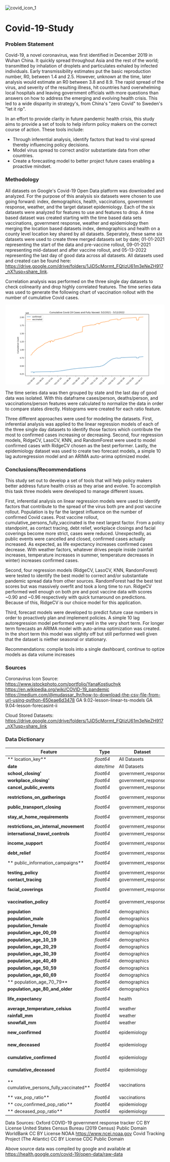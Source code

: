 ![covid_icon_1](./images/coronavirus_icon-1.png)
# Covid-19-Study

### Problem Statement
Covid-19, a novel coronavirus, was first identified in December 2019 in Wuhan China.  It quickly spread throughout Asia and the rest of the world; transmitted by inhalation of droplets and particulates exhaled by infected individuals.  Early transmissibility estimates put the basic reproduction number, R0, between 1.4 and 2.5.  However, unknown at the time, later analysis would estimate an R0 between 3.8 and 8.9.  The rapid spread of the virus, and severity of the resulting illness, hit countries hard overwhelming local hospitals and leaving government officials with more questions than answers on how to address the emerging and evolving health crisis.  This led to a wide disparity in strategy's, from China's "zero Covid" to Sweden's "let it rip".  

In an effort to provide clarity in future pandemic health crisis, this study aims to provide a set of tools to help inform policy makers on the correct course of action.  These tools include:

- Through inferential analysis, identify factors that lead to viral spread thereby influencing policy decisions.
- Model virus spread to correct and/or substantiate data from other countries.
- Create a forecasting model to better project future cases enabling a proactive mindset.

### Methodology
All datasets on Google's Covid-19 Open Data platform was downloaded and analyzed.  For the purpose of this analysis six datasets were chosen to use going forward: index, demographics, health, vaccinations, government response, weather, and the target dataset epidemiology.  Each of the six datasets were analyzed for features to use and features to drop.  A time based dataset was created starting with the time based data sets vaccinations, government response, weather and epidemiology then merging the location based datasets index, demographics and health on a county level location key shared by all datasets. Seperately, these same six datasets were used to create three merged datasets set by date; 01-01-2021 representing the start of the data and pre-vaccine rollout, 09-01-2021 representing mid-dataset and after vaccine rollout, and 05-13-2022 representing the last day of good data across all datasets.  All datasets used and created can be found here: https://drive.google.com/drive/folders/1JiD5cMormt_FQtjzU61m3eNeZH917_nX?usp=share_link.

Correlation analysis was performed on the three single day datasets to check colinearity and drop highly correlated features.  The time series data was used to generate the following chart of vaccination rollout with the number of cumulative Covid cases.

![time series graph](./images/time_series_cases_vax.png)

The time series data was then grouped by state and the last day of good data was isolated.  With this dataframe cases/person, deaths/person, and vaccinations/person features were calculated to normalize the data in order to compare states directly.  Histograms were created for each ratio feature.

Three different approaches were used for modeling the datasets.  First, inferential analysis was applied to the linear regression models of each of the three single day datasets to identify those factors which contribute the most to confirmed cases increasing or decreasing.  Second, four regression models, RidgeCV, LasoCV, KNN, and RandomForest were used to model confirmed cases with RidgeCV chosen as the best performer.  Lastly, the epidemiology dataset was used to create two forecast models, a simple 10 lag autoregression model and an ARIMA auto-arima optimized model. 

### Conclusions/Recommendations
This study set out to develop a set of tools that will help policy makers better address future health crisis as they arise and evolve.  To accomplish this task three models were developed to manage different issues.  

First, inferential analysis on linear regression models were used to identify factors that contribute to the spread of the virus both pre and post vaccine rollout. Population is by far the largest influence on the number of confirmed Covid cases.  Post vaccine rollout, cumulative_persons_fully_vaccinated is the next largest factor.  From a policy standpoint, as contact tracing, debt relief, workplace closings and facial coverings become more strict, cases were reduced.  Unexpectedly, as public events were cancelled and closed, confirmed cases actually increased.  As expected, as life expectancy increases confirmed cases decrease.  With weather factors, whatever drives people inside (rainfall increases, temperature increases in summer, temperature decreases in winter) increases confirmed cases.

Second, four regression models (RidgeCV, LasoCV, KNN, RandomForest) were tested to identify the best model to correct and/or substantiate pandemic spread data from other sources.  RandomForest had the best test scores but was massively overfit and took a long time to run.  RidgeCV performed well enough on both pre and post vaccine data with scores ~0.90 and ~0.96 respectively with quick turnaround on predictions.  Because of this, RidgeCV is our choice model for this application.

Third, forecast models were developed to predict future case numbers in order to proactively plan and implement policies.  A simple 10 lag autoregression model performed very well in the very short term.  For longer term forecasts an ARIMA model with auto-arima optimization was created.  In the short term this model was slightly off but still performed well given that the dataset is niether seasonal or stationary.

Recommendations: compile tools into a single dashboard, continue to optize models as data volume increases

### Sources
Coronavirus Icon Source: https://www.istockphoto.com/portfolio/YanaKostiuchyk
https://en.wikipedia.org/wiki/COVID-19_pandemic
https://medium.com/@mudassar_lhr/how-to-download-the-csv-file-from-url-using-python-650eae6d3478
GA 9.02-lesson-linear-ts-models
GA 9.04-lesson-forecasint-ii

Cloud Stored Datasets: https://drive.google.com/drive/folders/1JiD5cMormt_FQtjzU61m3eNeZH917_nX?usp=share_link

### Data Dictionary
|Feature|Type|Dataset|Description|
|---|---|---|---|
|** location_key**|*float64*|All Datasets|location index to link all datasets| 
|**date**|*date/time*|All Datasets|date index to link all time based datasets| 
|**school_closing'**|*float64*|government_response|Schools are closed (0-3)| 
|**workplace_closing'**|*float64*|government_response|Workplaces are closed (0-3)| 
|**cancel_public_events**|*float64*|government_response|Public events have been cancelled (0-3)| 
|**restrictions_on_gatherings**|*float64*|government_response|Gatherings of non-household members are restricted (0-3)| 
|**public_transport_closing**|*float64*|government_response|Public transport is not operational (0-3)| 
|**stay_at_home_requirements**|*float64*|government_response|Self-quarantine at home is mandated for everyone (0-3)| 
|**restrictions_on_internal_movement**|*float64*|government_response|Travel within country is restricted (0-3)| 
|**international_travel_controls**|*float64*|government_response|International travel is restricted (0-3)| 
|**income_support**|*float64*|government_response|Value of fiscal stimuli, including spending or tax cuts (0-3)| 
|**debt_relief**|*float64*|government_response|Debt/contract relief for households (0-3)| 
|** public_information_campaigns**|*float64*|government_response|Government has launched public information campaigns (0-2)| 
|**testing_policy**|*float64*|government_response|Country-wide COVID-19 testing policy (0-3)| 
|**contact_tracing**|*float64*|government_response|Country-wide contact tracing policy (0-2)| 
|**facial_coverings**|*float64*|government_response|Policies on the use of facial coverings outside the home (0-4)| 
|**vaccination_policy**|*float64*|government_response|Policies for vaccine delivery for different groups (0-5)| 
|**population**|*float64*|demographics|Total count of humans| 
|**population_male**|*float64*|demographics|Total count of males| 
|**population_female**|*float64*|demographics|Total count of females| 
|**population_age_00_09**|*float64*|demographics|Estimated population between the ages 00_09| 
|**population_age_10_19**|*float64*|demographics|Estimated population between the ages 10_19| 
|**population_age_20_29**|*float64*|demographics|Estimated population between the ages 20_29| 
|**population_age_30_39**|*float64*|demographics|Estimated population between the ages 30_39| 
|**population_age_40_49**|*float64*|demographics|Estimated population between the ages 40_49| 
|**population_age_50_59**|*float64*|demographics|Estimated population between the ages 50_59| 
|**population_age_60_69**|*float64*|demographics|Estimated population between the ages 60_69| 
|** population_age_70_79**|*float64*|demographics|Estimated population between the ages 70_79| 
|**population_age_80_and_older**|*float64*|demographics|Estimated population over the age of 80| 
|**life_expectancy**|*float64*|health|Average years that an individual is expected to live| 
|**average_temperature_celsius**|*float64*|weather|Recorded hourly average temperature| 
|**rainfall_mm**|*float64*|weather|Rainfall during the entire day| 
|**snowfall_mm**|*float64*|weather|Snowfall during the entire day| 
|**new_confirmed**|*float64*|epidemiology|Count of new cases confirmed after positive test on this date| 
|**new_deceased**|*float64*|epidemiology|Count of new deaths from a positive COVID-19 case on this date| 
|**cumulative_confirmed**|*float64*|epidemiology|Cumulative sum of cases confirmed after positive test to date| 
|**cumulative_deceased**|*float64*|epidemiology|Cumulative sum of deaths from a positive COVID-19 case to date| 
|** cumulative_persons_fully_vaccinated**|*float64*|vaccinations|Cumulative sum of persons which have received all doses required for maximum immunity| 
|** vax_pop_ratio**|*float64*|vaccinations|cumulative_persons_fully_vaccinated/population| 
|** cov_confirmed_pop_ratio**|*float64*|epidemiology|cumulative_confirmed/population| 
|** deceased_pop_ratio**|*float64*|epidemiology|cumulative_deceased/population| 

Data Sources: 
Oxford COVID-19 government response tracker CC BY License
United States Census Bureau (2019 Census) Public Domain
WorldBank CC BY License
NOAA https://www.ncei.noaa.gov
Covid Tracking Project (The Atlantic) CC BY License
CDC Public Domain

Above source data was compiled by google and available at https://health.google.com/covid-19/open-data/raw-data

